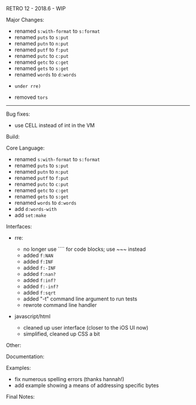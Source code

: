 RETRO 12 - 2018.6 - WIP

Major Changes:

- renamed `s:with-format` to `s:format`
- renamed `puts` to `s:put`
- renamed `putn` to `n:put`
- renamed `putf` to `f:put`
- renamed `putc` to `c:put`
- renamed `getc` to `c:get`
- renamed `gets` to `s:get`
- renamed `words` to `d:words`
- ```` no longer used for code blocks (now reserved for 'tests'
  under rre)
- removed `tors`

----------------------------------------------------------------

Bug fixes:

- use CELL instead of int in the VM

Build:

Core Language:

- renamed `s:with-format` to `s:format`
- renamed `puts` to `s:put`
- renamed `putn` to `n:put`
- renamed `putf` to `f:put`
- renamed `putc` to `c:put`
- renamed `getc` to `c:get`
- renamed `gets` to `s:get`
- renamed `words` to `d:words`
- add `d:words-with`
- add `set:make`

Interfaces:

- rre:

  - no longer use ```` for code blocks; use ~~~ instead
  - added `f:NAN`
  - added `f:INF`
  - added `f:-INF`
  - added `f:nan?`
  - added `f:inf?`
  - added `f:-inf?`
  - added `f:sqrt`
  - added "-t" command line argument to run tests
  - rewrote command line handler

- javascript/html

  - cleaned up user interface (closer to the iOS UI now)
  - simplified, cleaned up CSS a bit

Other:

Documentation:

Examples:

- fix numerous spelling errors (thanks hannah!)
- add example showing a means of addressing specific bytes

Final Notes:
